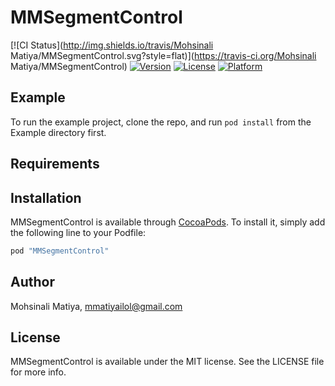 # MMSegmentControl

[![CI Status](http://img.shields.io/travis/Mohsinali Matiya/MMSegmentControl.svg?style=flat)](https://travis-ci.org/Mohsinali Matiya/MMSegmentControl)
[![Version](https://img.shields.io/cocoapods/v/MMSegmentControl.svg?style=flat)](http://cocoapods.org/pods/MMSegmentControl)
[![License](https://img.shields.io/cocoapods/l/MMSegmentControl.svg?style=flat)](http://cocoapods.org/pods/MMSegmentControl)
[![Platform](https://img.shields.io/cocoapods/p/MMSegmentControl.svg?style=flat)](http://cocoapods.org/pods/MMSegmentControl)

## Example

To run the example project, clone the repo, and run `pod install` from the Example directory first.

## Requirements

## Installation

MMSegmentControl is available through [CocoaPods](http://cocoapods.org). To install
it, simply add the following line to your Podfile:

```ruby
pod "MMSegmentControl"
```

## Author

Mohsinali Matiya, mmatiyailol@gmail.com

## License

MMSegmentControl is available under the MIT license. See the LICENSE file for more info.
